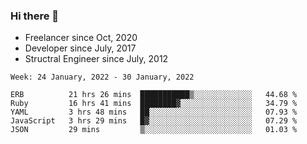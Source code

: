 ### Hi there 👋

- Freelancer since Oct, 2020
- Developer since July, 2017
- Structral Engineer since July, 2012

<!--START_SECTION:waka-->
```text
Week: 24 January, 2022 - 30 January, 2022

ERB          21 hrs 26 mins  ███████████▒░░░░░░░░░░░░░   44.68 % 
Ruby         16 hrs 41 mins  ████████▓░░░░░░░░░░░░░░░░   34.79 % 
YAML         3 hrs 48 mins   ██░░░░░░░░░░░░░░░░░░░░░░░   07.93 % 
JavaScript   3 hrs 29 mins   █▓░░░░░░░░░░░░░░░░░░░░░░░   07.29 % 
JSON         29 mins         ▒░░░░░░░░░░░░░░░░░░░░░░░░   01.03 % 
```
<!--END_SECTION:waka-->
